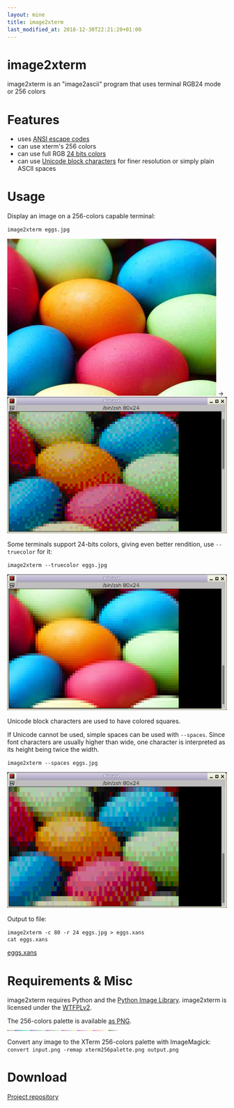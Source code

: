```yaml
---
layout: mine
title: image2xterm
last_modified_at: 2018-12-30T22:21:20+01:00
---
```


# image2xterm

image2xterm is an "image2ascii" program that uses terminal RGB24 mode or 256 colors

# Features

* uses [ANSI escape codes](https://en.wikipedia.org/wiki/ANSI_escape_code)
* can use xterm's 256 colors
* can use full RGB [24 bits colors](https://en.wikipedia.org/wiki/Color_depth#True_color_(24-bit))
* can use [Unicode block characters](https://en.wikipedia.org/wiki/Box-drawing_character#Unicode) for finer resolution or simply plain ASCII spaces

# Usage

Display an image on a 256-colors capable terminal:

```
image2xterm eggs.jpg
```

![eggs](eggs.jpg) -> ![xterm eggs](hd.png)

Some terminals support 24-bits colors, giving even better rendition, use `--truecolor` for it:

```
image2xterm --truecolor eggs.jpg
```

![xterm eggs with 24-bits colors](hdrgb.png)

Unicode block characters are used to have colored squares.

If Unicode cannot be used, simple spaces can be used with `--spaces`.
Since font characters are usually higher than wide, one character is interpreted as its height being twice the width.

```
image2xterm --spaces eggs.jpg
```

![spaces xterm eggs](stretch.png)

Output to file:

```
image2xterm -c 80 -r 24 eggs.jpg > eggs.xans
cat eggs.xans
```

[eggs.xans](eggs.xans)

# Requirements & Misc

image2xterm requires Python and the [Python Image Library](http://www.pythonware.com/library/pil/). image2xterm is licensed under the [WTFPLv2](../wtfpl).

The 256-colors palette is available [as PNG](xterm256palette.png). ![XTerm palette](xterm256palette.png)

Convert any image to the XTerm 256-colors palette with ImageMagick: ``convert input.png -remap xterm256palette.png output.png``

# Download

[Project repository](https://github.com/hydrargyrum/attic/tree/master/image2xterm)

